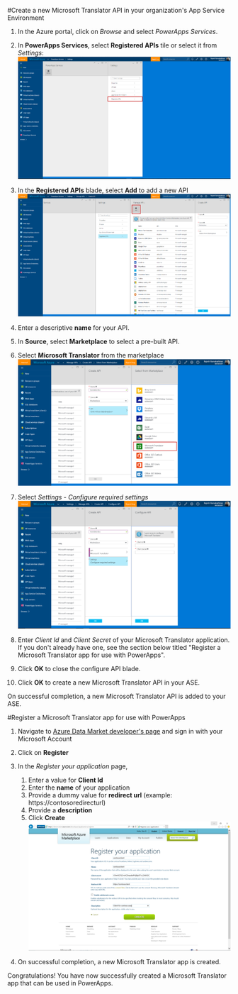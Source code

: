 <properties
	pageTitle="Add Microsoft Translator API in PowerApps | Azure"
	description="Add a new Microsoft Translator API in your organization's App Service Environment"
	services="powerapps"
	documentationCenter="" 
	authors="rajeshramabathiran"
	manager="dwrede"
	editor=""/>

<tags
   ms.service="powerapps"
   ms.devlang="na"
   ms.topic="article"
   ms.tgt_pltfrm="na"
   ms.workload="na" 
   ms.date="11/17/2015"
   ms.author="rajram"/>

#Create a new Microsoft Translator API in your organization's App Service Environment

1. In the Azure portal, click on _Browse_ and select _PowerApps Services_. 

2. In **PowerApps Services**, select **Registered APIs** tile or select it from *Settings*:  
![Browse to registered apis][1]

3. In the **Registered APIs** blade, select **Add** to add a new API
![Add API][2]

4. Enter a descriptive **name** for your API.  
	
5. In **Source**, select **Marketplace** to select a pre-built API. 
	
6. Select **Microsoft Translator** from the marketplace
![select Microsoft Translator api][3]

7. Select *Settings - Configure required settings*
![configure Microsoft Translator API settings][4]

8. Enter *Client Id* and *Client Secret* of your Microsoft Translator application. If you don't already have one, see the section below titled "Register a Microsoft Translator app for use with PowerApps". 

9. Click **OK** to close the configure API blade.

10. Click **OK** to create a new Microsoft Translator API in your ASE.

On successful completion, a new Microsoft Translator API is added to your ASE.

#Register a Microsoft Translator app for use with PowerApps

1. Navigate to [Azure Data Market developer's page][5] and sign in with your Microsoft Account

2. Click on **Register**

3. In the _Register your application_ page,
	1. Enter a value for **Client Id**
	2. Enter the **name** of your application
	3. Provide a dummy value for **redirect url** (example: https://contosoredirecturl)
	4. Provide a **description**
	5. Click **Create**
![Register your application][6]

4. On successful completion, a new Microsoft Translator app is created.


Congratulations! You have now successfully created a Microsoft Translator app that can be used in PowerApps.


<!--References-->
[1]: ./media/powerapps-create-api-from-marketplace-microsofttranslator/browse-to-registered-apis.PNG
[2]: ./media/powerapps-create-api-from-marketplace-microsofttranslator/add-api.PNG
[3]: ./media/powerapps-create-api-from-marketplace-microsofttranslator/select-microsofttranslator-api.PNG
[4]: ./media/powerapps-create-api-from-marketplace-microsofttranslator/configure-microsofttranslator-api.PNG
[5]: https://datamarket.azure.com/developer/applications/
[6]: ./media/powerapps-create-api-from-marketplace-microsofttranslator/register-your-application.PNG